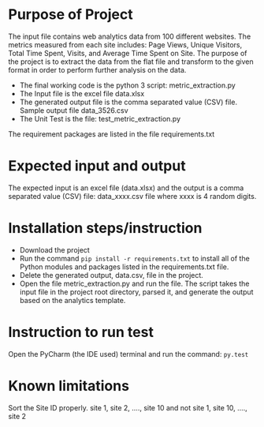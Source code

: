 # Purpose of Project
The input file contains web analytics data from 100 different websites. The metrics measured from each site includes: Page Views, Unique Visitors, Total Time Spent, Visits, and
Average Time Spent on Site. The purpose of the project is to extract the data from the flat file and transform to the given format in order to perform further analysis on the data. 

* The final working code is the python 3 script: metric_extraction.py
* The Input file is the excel file data.xlsx
* The generated output file is the comma separated value (CSV) file. Sample output file data_3526.csv
* The Unit Test is the file: test_metric_extraction.py

The requirement packages are listed in the file requirements.txt


# Expected input and output
The expected input is an excel file (data.xlsx) and the output is a comma separated value (CSV) file: data_xxxx.csv file where xxxx is 4 random digits.

# Installation steps/instruction
* Download the project
* Run the command `pip install -r requirements.txt` to install all of the Python modules and packages listed in the requirements.txt file.
* Delete the generated output, data.csv, file in the project.
* Open the file metric_extraction.py and run the file. The script takes the input file in the project root directory, parsed it, and generate the output based on the analytics template.

# Instruction to run test
Open the PyCharm (the IDE used) terminal and run the command: `py.test`

# Known limitations
Sort the Site ID properly. site 1, site 2, ...., site 10 and not site 1, site 10, ...., site 2







